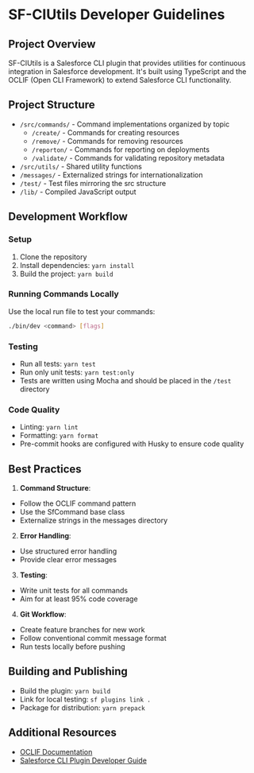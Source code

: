 
# SF-CIUtils Developer Guidelines

## Project Overview
SF-CIUtils is a Salesforce CLI plugin that provides utilities for continuous integration in Salesforce development. It's built using TypeScript and the OCLIF (Open CLI Framework) to extend Salesforce CLI functionality.

## Project Structure
- `/src/commands/` - Command implementations organized by topic
  - `/create/` - Commands for creating resources
  - `/remove/` - Commands for removing resources
  - `/reporton/` - Commands for reporting on deployments
  - `/validate/` - Commands for validating repository metadata
- `/src/utils/` - Shared utility functions
- `/messages/` - Externalized strings for internationalization
- `/test/` - Test files mirroring the src structure
- `/lib/` - Compiled JavaScript output

## Development Workflow

### Setup
1. Clone the repository
2. Install dependencies: `yarn install`
3. Build the project: `yarn build`

### Running Commands Locally
Use the local run file to test your commands:
```bash
./bin/dev <command> [flags]
```

### Testing
- Run all tests: `yarn test`
- Run only unit tests: `yarn test:only`
- Tests are written using Mocha and should be placed in the `/test` directory

### Code Quality
- Linting: `yarn lint`
- Formatting: `yarn format`
- Pre-commit hooks are configured with Husky to ensure code quality

## Best Practices
1. **Command Structure**:
  - Follow the OCLIF command pattern
  - Use the SfCommand base class
  - Externalize strings in the messages directory

2. **Error Handling**:
  - Use structured error handling
  - Provide clear error messages

3. **Testing**:
  - Write unit tests for all commands
  - Aim for at least 95% code coverage

4. **Git Workflow**:
  - Create feature branches for new work
  - Follow conventional commit message format
  - Run tests locally before pushing

## Building and Publishing
- Build the plugin: `yarn build`
- Link for local testing: `sf plugins link .`
- Package for distribution: `yarn prepack`

## Additional Resources
- [OCLIF Documentation](https://oclif.io/docs/introduction)
- [Salesforce CLI Plugin Developer Guide](https://developer.salesforce.com/docs/atlas.en-us.sfdx_cli_plugins.meta/sfdx_cli_plugins/cli_plugins_architecture_sf_cli.htm)
